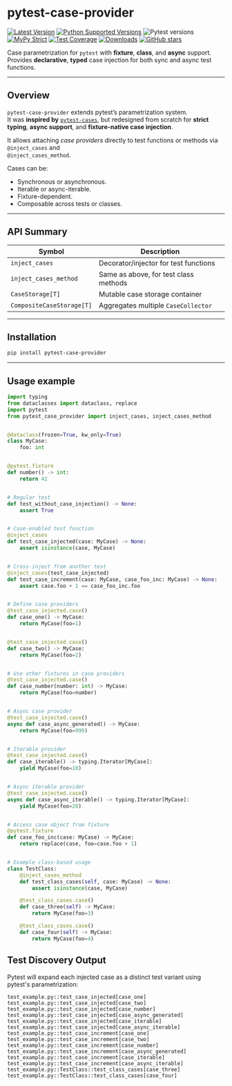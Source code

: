 # pytest-case-provider

[![Latest Version](https://img.shields.io/pypi/v/pytest-case-provider.svg)](https://pypi.python.org/pypi/pytest-case-provider)
[![Python Supported Versions](https://img.shields.io/pypi/pyversions/pytest-case-provider.svg)](https://pypi.python.org/pypi/pytest-case-provider)
![Pytest versions](https://img.shields.io/badge/pytest-8-blue)
[![MyPy Strict](https://img.shields.io/badge/mypy-strict-blue)](https://mypy.readthedocs.io/en/stable/getting_started.html#strict-mode-and-configuration)
[![Test Coverage](https://codecov.io/gh/zerlok/pytest-case-provider/branch/main/graph/badge.svg)](https://codecov.io/gh/zerlok/pytest-case-provider)
[![Downloads](https://img.shields.io/pypi/dm/pytest-case-provider.svg)](https://pypistats.org/packages/pytest-case-provider)
[![GitHub stars](https://img.shields.io/github/stars/zerlok/pytest-case-provider)](https://github.com/zerlok/pytest-case-provider/stargazers)

Case parametrization for `pytest` with **fixture**, **class**, and **async** support.
Provides **declarative**, **typed** case injection for both sync and async test functions.

---

## Overview

`pytest-case-provider` extends pytest’s parametrization system.  
It was **inspired by** [`pytest-cases`](https://smarie.github.io/python-pytest-cases/), but redesigned from scratch for **strict typing**, **async support**, and **fixture-native case injection**.

It allows attaching *case providers* directly to test functions or methods via `@inject_cases` and  
`@inject_cases_method`.

Cases can be:

* Synchronous or asynchronous.
* Iterable or async-iterable.
* Fixture-dependent.
* Composable across tests or classes.

---

## API Summary

| Symbol                    | Description                           |
|---------------------------|---------------------------------------|
| `inject_cases`            | Decorator/injector for test functions |
| `inject_cases_method`     | Same as above, for test class methods |
| `CaseStorage[T]`          | Mutable case storage container        |
| `CompositeCaseStorage[T]` | Aggregates multiple `CaseCollector`   |

---

## Installation

```bash
pip install pytest-case-provider
````

---

## Usage example

```python
import typing
from dataclasses import dataclass, replace
import pytest
from pytest_case_provider import inject_cases, inject_cases_method


@dataclass(frozen=True, kw_only=True)
class MyCase:
    foo: int


@pytest.fixture
def number() -> int:
    return 42


# Regular test
def test_without_case_injection() -> None:
    assert True


# Case-enabled test function
@inject_cases
def test_case_injected(case: MyCase) -> None:
    assert isinstance(case, MyCase)


# Cross-inject from another test
@inject_cases(test_case_injected)
def test_case_increment(case: MyCase, case_foo_inc: MyCase) -> None:
    assert case.foo + 1 == case_foo_inc.foo


# Define case providers
@test_case_injected.case()
def case_one() -> MyCase:
    return MyCase(foo=1)


@test_case_injected.case()
def case_two() -> MyCase:
    return MyCase(foo=2)


# Use other fixtures in case providers
@test_case_injected.case()
def case_number(number: int) -> MyCase:
    return MyCase(foo=number)


# Async case provider
@test_case_injected.case()
async def case_async_generated() -> MyCase:
    return MyCase(foo=999)


# Iterable provider
@test_case_injected.case()
def case_iterable() -> typing.Iterator[MyCase]:
    yield MyCase(foo=10)


# Async iterable provider
@test_case_injected.case()
async def case_async_iterable() -> typing.Iterator[MyCase]:
    yield MyCase(foo=20)


# Access case object from fixture
@pytest.fixture
def case_foo_inc(case: MyCase) -> MyCase:
    return replace(case, foo=case.foo + 1)


# Example class-based usage
class TestClass:
    @inject_cases_method
    def test_class_cases(self, case: MyCase) -> None:
        assert isinstance(case, MyCase)

    @test_class_cases.case()
    def case_three(self) -> MyCase:
        return MyCase(foo=3)

    @test_class_cases.case()
    def case_four(self) -> MyCase:
        return MyCase(foo=4)
```

## Test Discovery Output

Pytest will expand each injected case as a distinct test variant using pytest's parametrization:

```
test_example.py::test_case_injected[case_one]
test_example.py::test_case_injected[case_two]
test_example.py::test_case_injected[case_number]
test_example.py::test_case_injected[case_async_generated]
test_example.py::test_case_injected[case_iterable]
test_example.py::test_case_injected[case_async_iterable]
test_example.py::test_case_increment[case_one]
test_example.py::test_case_increment[case_two]
test_example.py::test_case_increment[case_number]
test_example.py::test_case_increment[case_async_generated]
test_example.py::test_case_increment[case_iterable]
test_example.py::test_case_increment[case_async_iterable]
test_example.py::TestClass::test_class_cases[case_three]
test_example.py::TestClass::test_class_cases[case_four]
```
